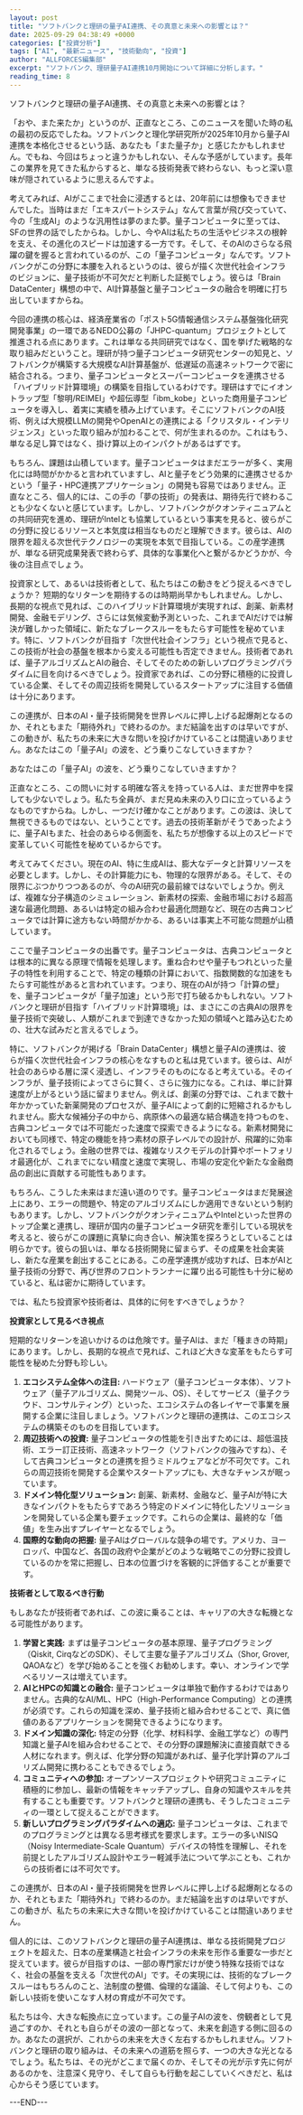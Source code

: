 ```yaml
---
layout: post
title: "ソフトバンクと理研の量子AI連携、その真意と未来への影響とは？"
date: 2025-09-29 04:38:49 +0000
categories: ["投資分析"]
tags: ["AI", "最新ニュース", "技術動向", "投資"]
author: "ALLFORCES編集部"
excerpt: "ソフトバンク、理研量子AI連携10月開始について詳細に分析します。"
reading_time: 8
---
```


ソフトバンクと理研の量子AI連携、その真意と未来への影響とは？

「おや、また来たか」というのが、正直なところ、このニュースを聞いた時の私の最初の反応でしたね。ソフトバンクと理化学研究所が2025年10月から量子AI連携を本格化させるという話、あなたも「また量子か」と感じたかもしれません。でもね、今回はちょっと違うかもしれない、そんな予感がしています。長年この業界を見てきた私からすると、単なる技術発表で終わらない、もっと深い意味が隠されているように思えるんですよ。

考えてみれば、AIがここまで社会に浸透するとは、20年前には想像もできませんでした。当時はまだ「エキスパートシステム」なんて言葉が飛び交っていて、今の「生成AI」のような汎用性は夢のまた夢。量子コンピュータに至っては、SFの世界の話でしたからね。しかし、今やAIは私たちの生活やビジネスの根幹を支え、その進化のスピードは加速する一方です。そして、そのAIのさらなる飛躍の鍵を握ると言われているのが、この「量子コンピュータ」なんです。ソフトバンクがこの分野に本腰を入れるというのは、彼らが描く次世代社会インフラのビジョンに、量子技術が不可欠だと判断した証拠でしょう。彼らは「Brain DataCenter」構想の中で、AI計算基盤と量子コンピュータの融合を明確に打ち出していますからね。

今回の連携の核心は、経済産業省の「ポスト5G情報通信システム基盤強化研究開発事業」の一環であるNEDO公募の「JHPC-quantum」プロジェクトとして推進される点にあります。これは単なる共同研究ではなく、国を挙げた戦略的な取り組みだということ。理研が持つ量子コンピュータ研究センターの知見と、ソフトバンクが構築する大規模なAI計算基盤が、低遅延の高速ネットワークで密に結合される。つまり、量子コンピュータとスーパーコンピュータを連携させる「ハイブリッド計算環境」の構築を目指しているわけです。理研はすでにイオントラップ型「黎明/REIMEI」や超伝導型「ibm_kobe」といった商用量子コンピュータを導入し、着実に実績を積み上げています。そこにソフトバンクのAI技術、例えば大規模LLMの開発やOpenAIとの連携による「クリスタル・インテリジェンス」といった取り組みが加わることで、何が生まれるのか。これはもう、単なる足し算ではなく、掛け算以上のインパクトがあるはずです。

もちろん、課題は山積しています。量子コンピュータはまだエラーが多く、実用化には時間がかかると言われていますし、AIと量子をどう効果的に連携させるかという「量子・HPC連携アプリケーション」の開発も容易ではありません。正直なところ、個人的には、この手の「夢の技術」の発表は、期待先行で終わることも少なくないと感じています。しかし、ソフトバンクがクオンティニュアムとの共同研究を進め、理研がIntelとも協業しているという事実を見ると、彼らがこの分野に投じるリソースと本気度は相当なものだと理解できます。彼らは、AIの限界を超える次世代テクノロジーの実現を本気で目指している。この産学連携が、単なる研究成果発表で終わらず、具体的な事業化へと繋がるかどうかが、今後の注目点でしょう。

投資家として、あるいは技術者として、私たちはこの動きをどう捉えるべきでしょうか？ 短期的なリターンを期待するのは時期尚早かもしれません。しかし、長期的な視点で見れば、このハイブリッド計算環境が実現すれば、創薬、新素材開発、金融モデリング、さらには気候変動予測といった、これまでAIだけでは解決が難しかった領域に、新たなブレークスルーをもたらす可能性を秘めています。特に、ソフトバンクが目指す「次世代社会インフラ」という視点で見ると、この技術が社会の基盤を根本から変える可能性も否定できません。技術者であれば、量子アルゴリズムとAIの融合、そしてそのための新しいプログラミングパラダイムに目を向けるべきでしょう。投資家であれば、この分野に積極的に投資している企業、そしてその周辺技術を開発しているスタートアップに注目する価値は十分にあります。

この連携が、日本のAI・量子技術開発を世界レベルに押し上げる起爆剤となるのか、それともまた「期待外れ」で終わるのか。まだ結論を出すのは早いですが、この動きが、私たちの未来に大きな問いを投げかけていることは間違いありません。あなたはこの「量子AI」の波を、どう乗りこなしていきますか？

あなたはこの「量子AI」の波を、どう乗りこなしていきますか？

正直なところ、この問いに対する明確な答えを持っている人は、まだ世界中を探しても少ないでしょう。私たち全員が、まだ見ぬ未来の入り口に立っているようなものですからね。しかし、一つだけ確かなことがあります。この波は、決して無視できるものではない、ということです。過去の技術革新がそうであったように、量子AIもまた、社会のあらゆる側面を、私たちが想像する以上のスピードで変革していく可能性を秘めているからです。

考えてみてください。現在のAI、特に生成AIは、膨大なデータと計算リソースを必要とします。しかし、その計算能力にも、物理的な限界がある。そして、その限界にぶつかりつつあるのが、今のAI研究の最前線ではないでしょうか。例えば、複雑な分子構造のシミュレーション、新素材の探索、金融市場における超高速な最適化問題、あるいは特定の組み合わせ最適化問題など、現在の古典コンピュータでは計算に途方もない時間がかかる、あるいは事実上不可能な問題が山積しています。

ここで量子コンピュータの出番です。量子コンピュータは、古典コンピュータとは根本的に異なる原理で情報を処理します。重ね合わせや量子もつれといった量子の特性を利用することで、特定の種類の計算において、指数関数的な加速をもたらす可能性があると言われています。つまり、現在のAIが持つ「計算の壁」を、量子コンピュータが「量子加速」という形で打ち破るかもしれない。ソフトバンクと理研が目指す「ハイブリッド計算環境」は、まさにこの古典AIの限界を量子技術で突破し、人類がこれまで到達できなかった知の領域へと踏み込むための、壮大な試みだと言えるでしょう。

特に、ソフトバンクが掲げる「Brain DataCenter」構想と量子AIの連携は、彼らが描く次世代社会インフラの核心をなすものと私は見ています。彼らは、AIが社会のあらゆる層に深く浸透し、インフラそのものになると考えている。そのインフラが、量子技術によってさらに賢く、さらに強力になる。これは、単に計算速度が上がるという話に留まりません。例えば、創薬の分野では、これまで数十年かかっていた新薬開発のプロセスが、量子AIによって劇的に短縮されるかもしれません。膨大な候補分子の中から、病原体への最適な結合構造を持つものを、古典コンピュータでは不可能だった速度で探索できるようになる。新素材開発においても同様で、特定の機能を持つ素材の原子レベルでの設計が、飛躍的に効率化されるでしょう。金融の世界では、複雑なリスクモデルの計算やポートフォリオ最適化が、これまでにない精度と速度で実現し、市場の安定化や新たな金融商品の創出に貢献する可能性もあります。

もちろん、こうした未来はまだ遠い道のりです。量子コンピュータはまだ発展途上にあり、エラーの問題や、特定のアルゴリズムにしか適用できないという制約もあります。しかし、ソフトバンクがクオンティニュアムやIntelといった世界のトップ企業と連携し、理研が国内の量子コンピュータ研究を牽引している現状を考えると、彼らがこの課題に真摯に向き合い、解決策を探ろうとしていることは明らかです。彼らの狙いは、単なる技術開発に留まらず、その成果を社会実装し、新たな産業を創出することにある。この産学連携が成功すれば、日本がAIと量子技術の分野で、再び世界のフロントランナーに躍り出る可能性も十分に秘めていると、私は密かに期待しています。

では、私たち投資家や技術者は、具体的に何をすべきでしょうか？

**投資家として見るべき視点**

短期的なリターンを追いかけるのは危険です。量子AIは、まだ「種まきの時期」にあります。しかし、長期的な視点で見れば、これほど大きな変革をもたらす可能性を秘めた分野も珍しい。

1.  **エコシステム全体への注目:** ハードウェア（量子コンピュータ本体）、ソフトウェア（量子アルゴリズム、開発ツール、OS）、そしてサービス（量子クラウド、コンサルティング）といった、エコシステムの各レイヤーで事業を展開する企業に注目しましょう。ソフトバンクと理研の連携は、このエコシステムの構築そのものを目指しています。
2.  **周辺技術への投資:** 量子コンピュータの性能を引き出すためには、超低温技術、エラー訂正技術、高速ネットワーク（ソフトバンクの強みですね）、そして古典コンピュータとの連携を担うミドルウェアなどが不可欠です。これらの周辺技術を開発する企業やスタートアップにも、大きなチャンスが眠っています。
3.  **ドメイン特化型ソリューション:** 創薬、新素材、金融など、量子AIが特に大きなインパクトをもたらすであろう特定のドメインに特化したソリューションを開発している企業も要チェックです。これらの企業は、最終的な「価値」を生み出すプレイヤーとなるでしょう。
4.  **国際的な動向の把握:** 量子AIはグローバルな競争の場です。アメリカ、ヨーロッパ、中国など、各国の政府や企業がどのような戦略でこの分野に投資しているのかを常に把握し、日本の位置づけを客観的に評価することが重要です。

**技術者として取るべき行動**

もしあなたが技術者であれば、この波に乗ることは、キャリアの大きな転機となる可能性があります。

1.  **学習と実践:** まずは量子コンピュータの基本原理、量子プログラミング（Qiskit, CirqなどのSDK）、そして主要な量子アルゴリズム（Shor, Grover, QAOAなど）を学び始めることを強くお勧めします。幸い、オンラインで学べるリソースは増えています。
2.  **AIとHPCの知識との融合:** 量子コンピュータは単独で動作するわけではありません。古典的なAI/ML、HPC（High-Performance Computing）との連携が必須です。これらの知識を深め、量子技術と組み合わせることで、真に価値のあるアプリケーションを開発できるようになります。
3.  **ドメイン知識の深化:** 特定の分野（化学、材料科学、金融工学など）の専門知識と量子AIを組み合わせることで、その分野の課題解決に直接貢献できる人材になれます。例えば、化学分野の知識があれば、量子化学計算のアルゴリズム開発に携わることもできるでしょう。
4.  **コミュニティへの参加:** オープンソースプロジェクトや研究コミュニティに積極的に参加し、最新の情報をキャッチアップし、自身の知識やスキルを共有することも重要です。ソフトバンクと理研の連携も、そうしたコミュニティの一環として捉えることができます。
5.  **新しいプログラミングパラダイムへの適応:** 量子コンピュータは、これまでのプログラミングとは異なる思考様式を要求します。エラーの多いNISQ（Noisy Intermediate-Scale Quantum）デバイスの特性を理解し、それを前提としたアルゴリズム設計やエラー軽減手法について学ぶことも、これからの技術者には不可欠です。

この連携が、日本のAI・量子技術開発を世界レベルに押し上げる起爆剤となるのか、それともまた「期待外れ」で終わるのか。まだ結論を出すのは早いですが、この動きが、私たちの未来に大きな問いを投げかけていることは間違いありません。

個人的には、このソフトバンクと理研の量子AI連携は、単なる技術開発プロジェクトを超えた、日本の産業構造と社会インフラの未来を形作る重要な一歩だと捉えています。彼らが目指すのは、一部の専門家だけが使う特殊な技術ではなく、社会の基盤を支える「次世代のAI」です。その実現には、技術的なブレークスルーはもちろんのこと、法制度の整備、倫理的な議論、そして何よりも、この新しい技術を使いこなす人材の育成が不可欠です。

私たちは今、大きな転換点に立っています。この量子AIの波を、傍観者として見過ごすのか、それとも自らがその波の一部となって、未来を創造する側に回るのか。あなたの選択が、これからの未来を大きく左右するかもしれません。ソフトバンクと理研の取り組みは、その未来への道筋を照らす、一つの大きな光となるでしょう。私たちは、その光がどこまで届くのか、そしてその光が示す先に何があるのかを、注意深く見守り、そして自らも行動を起こしていくべきだと、私は心からそう感じています。

---END---